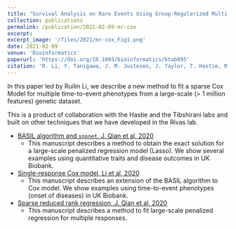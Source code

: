 ```yaml
---
title: "Survival Analysis on Rare Events Using Group-Regularized Multi-Response Cox Regression"
collection: publications
permalink: /publication/2021-02-09-mr-cox
excerpt:
excerpt_image: '/files/2021/mr-cox_Fig1.png'
date: 2021-02-09
venue: 'Bioinformatics'
paperurl: 'https://doi.org/10.1093/bioinformatics/btab095'
citation: 'R. Li, Y. Tanigawa, J. M. Justesen, J. Taylor, T. Hastie, R. Tibshirani, M. A. Rivas, Survival Analysis on Rare Events Using Group-Regularized Multi-Response Cox Regression. Bioinformatics (2021).'
---
```


In this paper led by Ruilin Li, we describe a new method to fit a sparse Cox Model for multiple time-to-event phenotypes from a large-scale (> 1 million features) genetic dataset.

This is a product of collaboration with the Hastie and the Tibshirani labs and built on other techniques that we have developed in the Rivas lab.

- [BASIL algorithm and `snpnet`, J. Qian et al, 2020](/publication/2020-10-23-snpnet)
  - This manuscript describes a method to obtain the exact solution for a large-scale penalized regression model (Lasso). We show several examples using quantitative traits and disease outcomes in UK Biobank.
- [Single-response Cox model, Li et al, 2020](/publication/2020-09-29-snpnet-cox)
  - This manuscript describes an extension of the BASIL algorithm to Cox model. We show examples using time-to-event phenotypes (onset of diseases) in UK Biobank.
- [Sparse reduced rank regression, J. Qian et al, 2020](/publication/preprint-2020-05-30-SRRR)
  - This manuscript describes a method to fit large-scale penalized regression for multiple responses.

